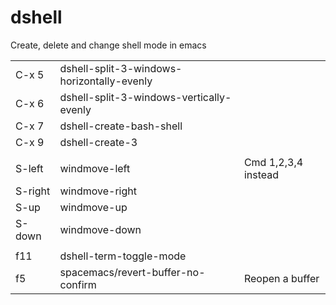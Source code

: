 # dshell
Create, delete and change shell mode in emacs

|         |                                            |                     |
| :--     | :--                                        | :--                 |
| C-x 5   | dshell-split-3-windows-horizontally-evenly |                     |
| C-x 6   | dshell-split-3-windows-vertically-evenly   |                     |
| C-x 7   | dshell-create-bash-shell                   |                     |
| C-x 9   | dshell-create-3                            |                     |
|         |                                            |                     |
| S-left  | windmove-left                              | Cmd 1,2,3,4 instead |
| S-right | windmove-right                             |                     |
| S-up    | windmove-up                                |                     |
| S-down  | windmove-down                              |                     |
|         |                                            |                     |
| f11     | dshell-term-toggle-mode                    |                     |
| f5      | spacemacs/revert-buffer-no-confirm         | Reopen a buffer     |
